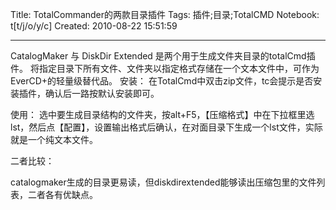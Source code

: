 Title: TotalCommander的两款目录插件
Tags: 插件;目录;TotalCMD
Notebook: t[t/j/o/y/c]
Created: 2010-08-22 15:51:59

------

CatalogMaker 与 DiskDir Extended 是两个用于生成文件夹目录的totalCmd插件。 将指定目录下所有文件、文件夹以指定格式存储在一个文本文件中，可作为EverCD+的轻量级替代品。 
安装： 
在TotalCmd中双击zip文件，tc会提示是否安装插件，确认后一路按默认安装即可。 

使用： 
选中要生成目录结构的文件夹，按alt+F5，【压缩格式】中在下拉框里选lst，然后点【配置】，设置输出格式后确认，在对面目录下生成一个lst文件，实际就是一个纯文本文件。

 

二者比较：

catalogmaker生成的目录更易读，但diskdirextended能够读出压缩包里的文件列表，二者各有优缺点。